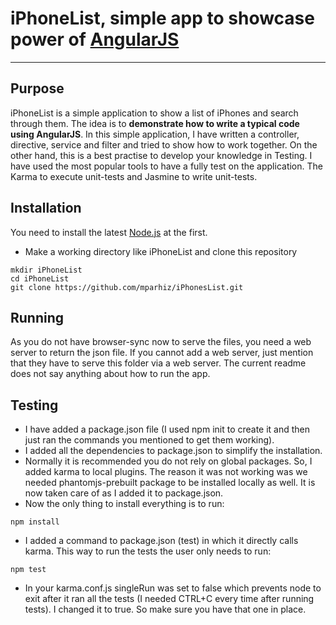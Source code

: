 # iPhoneList, simple app to showcase power of [AngularJS](http://www.angularjs.org/)

***

## Purpose

iPhoneList is a simple application to show a list of iPhones and search through them.
The idea is to **demonstrate how to write a typical code using AngularJS**. In this simple application, I have written a controller, directive, service and filter and tried to show how to work together.
On the other hand, this is a best practise to develop your knowledge in Testing. I have used the most popular tools to have a fully test on the application. The Karma to execute unit-tests and Jasmine to write unit-tests.

## Installation

You need to install the latest [Node.js](http://nodejs.org/download/) at the first. 


* Make a working directory like iPhoneList and clone this repository 

```
mkdir iPhoneList
cd iPhoneList
git clone https://github.com/mparhiz/iPhonesList.git

```

## Running
As you do not have browser-sync now to serve the files, you need a web server to return the json file. If you cannot add a web server, just mention that they have to serve this folder via a web server. 
The current readme does not say anything about how to run the app.


## Testing

* I have added a package.json file (I used npm init to create it and then just ran the commands you mentioned to get them working).
* I added all the dependencies to package.json to simplify the installation.
* Normally it is recommended you do not rely on global packages. So, I added karma to local plugins. The reason it was not working was we needed phantomjs-prebuilt package to be installed locally as well. It is now taken care of as I added it to package.json.
* Now the only thing to install everything is to run: 

```
npm install

```

* I added a command to package.json (test) in which it directly calls karma. This way to run the tests the user only needs to run:
```
npm test

```

* In your karma.conf.js singleRun was set to false which prevents node to exit after it ran all the tests (I needed CTRL+C every time after running tests). I changed it to true. So make sure you have that one in place.

